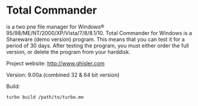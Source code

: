 # Total Commander
is a two pne file manager for Windows® 95/98/ME/NT/2000/XP/Vista/7/8/8.1/10. Total Commander for Windows is a Shareware (demo version) program. This means that you can test it for a period of 30 days. After testing the program, you must either order the full version, or delete the program from your harddisk.

Project website: http://www.ghisler.com

Version: 9.00a (combined 32 & 64 bit version)

Build:

```
turbo build /path/to/turbo.me
```